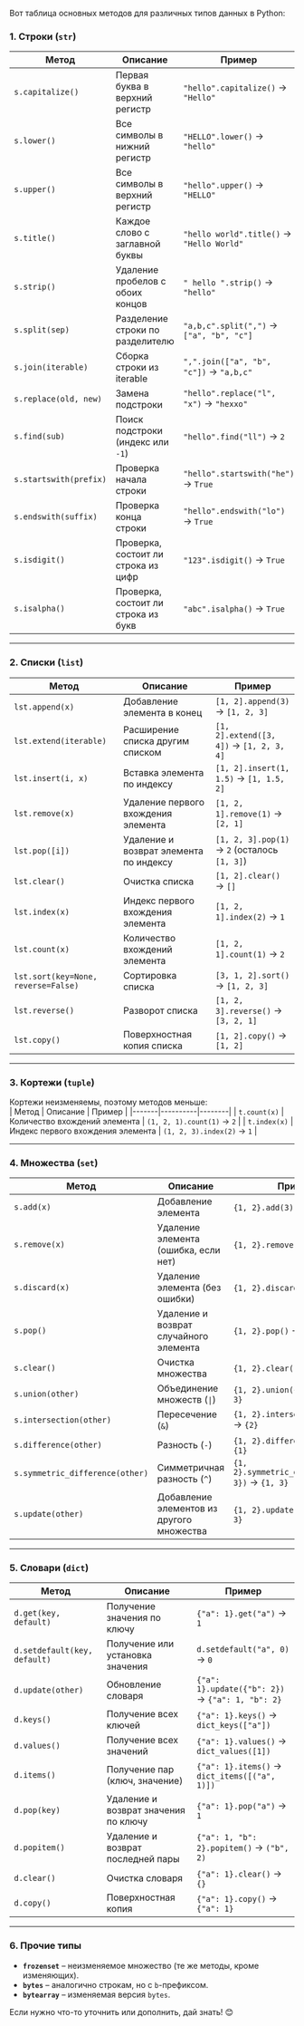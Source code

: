Вот таблица основных методов для различных типов данных в Python:  

### **1. Строки (`str`)**  
| Метод | Описание | Пример |
|-------|----------|--------|
| `s.capitalize()` | Первая буква в верхний регистр | `"hello".capitalize()` → `"Hello"` |
| `s.lower()` | Все символы в нижний регистр | `"HELLO".lower()` → `"hello"` |
| `s.upper()` | Все символы в верхний регистр | `"hello".upper()` → `"HELLO"` |
| `s.title()` | Каждое слово с заглавной буквы | `"hello world".title()` → `"Hello World"` |
| `s.strip()` | Удаление пробелов с обоих концов | `" hello ".strip()` → `"hello"` |
| `s.split(sep)` | Разделение строки по разделителю | `"a,b,c".split(",")` → `["a", "b", "c"]` |
| `s.join(iterable)` | Сборка строки из iterable | `",".join(["a", "b", "c"])` → `"a,b,c"` |
| `s.replace(old, new)` | Замена подстроки | `"hello".replace("l", "x")` → `"hexxo"` |
| `s.find(sub)` | Поиск подстроки (индекс или `-1`) | `"hello".find("ll")` → `2` |
| `s.startswith(prefix)` | Проверка начала строки | `"hello".startswith("he")` → `True` |
| `s.endswith(suffix)` | Проверка конца строки | `"hello".endswith("lo")` → `True` |
| `s.isdigit()` | Проверка, состоит ли строка из цифр | `"123".isdigit()` → `True` |
| `s.isalpha()` | Проверка, состоит ли строка из букв | `"abc".isalpha()` → `True` |

---

### **2. Списки (`list`)**  
| Метод | Описание | Пример |
|-------|----------|--------|
| `lst.append(x)` | Добавление элемента в конец | `[1, 2].append(3)` → `[1, 2, 3]` |
| `lst.extend(iterable)` | Расширение списка другим списком | `[1, 2].extend([3, 4])` → `[1, 2, 3, 4]` |
| `lst.insert(i, x)` | Вставка элемента по индексу | `[1, 2].insert(1, 1.5)` → `[1, 1.5, 2]` |
| `lst.remove(x)` | Удаление первого вхождения элемента | `[1, 2, 1].remove(1)` → `[2, 1]` |
| `lst.pop([i])` | Удаление и возврат элемента по индексу | `[1, 2, 3].pop(1)` → `2` (осталось `[1, 3]`) |
| `lst.clear()` | Очистка списка | `[1, 2].clear()` → `[]` |
| `lst.index(x)` | Индекс первого вхождения элемента | `[1, 2, 1].index(2)` → `1` |
| `lst.count(x)` | Количество вхождений элемента | `[1, 2, 1].count(1)` → `2` |
| `lst.sort(key=None, reverse=False)` | Сортировка списка | `[3, 1, 2].sort()` → `[1, 2, 3]` |
| `lst.reverse()` | Разворот списка | `[1, 2, 3].reverse()` → `[3, 2, 1]` |
| `lst.copy()` | Поверхностная копия списка | `[1, 2].copy()` → `[1, 2]` |

---

### **3. Кортежи (`tuple`)**  
Кортежи неизменяемы, поэтому методов меньше:  
| Метод | Описание | Пример |
|-------|----------|--------|
| `t.count(x)` | Количество вхождений элемента | `(1, 2, 1).count(1)` → `2` |
| `t.index(x)` | Индекс первого вхождения элемента | `(1, 2, 3).index(2)` → `1` |

---

### **4. Множества (`set`)**  
| Метод | Описание | Пример |
|-------|----------|--------|
| `s.add(x)` | Добавление элемента | `{1, 2}.add(3)` → `{1, 2, 3}` |
| `s.remove(x)` | Удаление элемента (ошибка, если нет) | `{1, 2}.remove(1)` → `{2}` |
| `s.discard(x)` | Удаление элемента (без ошибки) | `{1, 2}.discard(3)` → `{1, 2}` |
| `s.pop()` | Удаление и возврат случайного элемента | `{1, 2}.pop()` → `1` |
| `s.clear()` | Очистка множества | `{1, 2}.clear()` → `set()` |
| `s.union(other)` | Объединение множеств (`\|`) | `{1, 2}.union({3})` → `{1, 2, 3}` |
| `s.intersection(other)` | Пересечение (`&`) | `{1, 2}.intersection({2, 3})` → `{2}` |
| `s.difference(other)` | Разность (`-`) | `{1, 2}.difference({2})` → `{1}` |
| `s.symmetric_difference(other)` | Симметричная разность (`^`) | `{1, 2}.symmetric_difference({2, 3})` → `{1, 3}` |
| `s.update(other)` | Добавление элементов из другого множества | `{1, 2}.update({3})` → `{1, 2, 3}` |

---

### **5. Словари (`dict`)**  
| Метод | Описание | Пример |
|-------|----------|--------|
| `d.get(key, default)` | Получение значения по ключу | `{"a": 1}.get("a")` → `1` |
| `d.setdefault(key, default)` | Получение или установка значения | `d.setdefault("a", 0)` → `0` |
| `d.update(other)` | Обновление словаря | `{"a": 1}.update({"b": 2})` → `{"a": 1, "b": 2}` |
| `d.keys()` | Получение всех ключей | `{"a": 1}.keys()` → `dict_keys(["a"])` |
| `d.values()` | Получение всех значений | `{"a": 1}.values()` → `dict_values([1])` |
| `d.items()` | Получение пар (ключ, значение) | `{"a": 1}.items()` → `dict_items([("a", 1)])` |
| `d.pop(key)` | Удаление и возврат значения по ключу | `{"a": 1}.pop("a")` → `1` |
| `d.popitem()` | Удаление и возврат последней пары | `{"a": 1, "b": 2}.popitem()` → `("b", 2)` |
| `d.clear()` | Очистка словаря | `{"a": 1}.clear()` → `{}` |
| `d.copy()` | Поверхностная копия | `{"a": 1}.copy()` → `{"a": 1}` |

---

### **6. Прочие типы**  
- **`frozenset`** – неизменяемое множество (те же методы, кроме изменяющих).  
- **`bytes`** – аналогично строкам, но с `b`-префиксом.  
- **`bytearray`** – изменяемая версия `bytes`.  

Если нужно что-то уточнить или дополнить, дай знать! 😊